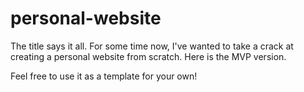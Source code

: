 # personal-website

The title says it all. For some time now, I've wanted to take a crack at creating a personal website from scratch. Here is the MVP version.

Feel free to use it as a template for your own!
